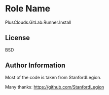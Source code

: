 Role Name
=========

PlusClouds.GitLab.Runner.Install

License
-------

BSD

Author Information
------------------

Most of the code is taken from StanfordLegion.

Many thanks: https://github.com/StanfordLegion  
